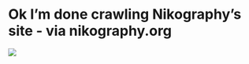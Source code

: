 <!--
id: 7875085
link: http://tumblr.atmos.org/post/7875085/ok-im-done-crawling-nikographys-site-via
slug: ok-im-done-crawling-nikographys-site-via
date: Mon Aug 06 2007 18:18:12 GMT-0700 (PDT)
publish: 2007-08-06
tags: 
title: Ok I&#8217;m done crawling Nikography&#8217;s site - via nikography.org 
-->


Ok I&#8217;m done crawling Nikography&#8217;s site - via nikography.org 
========================================================================

![](http://31.media.tumblr.com/7875085_500.jpg)

